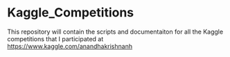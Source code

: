 # Kaggle_Competitions
This repository will contain the scripts and documentaiton for all the Kaggle competitions that I participated at https://www.kaggle.com/anandhakrishnanh
